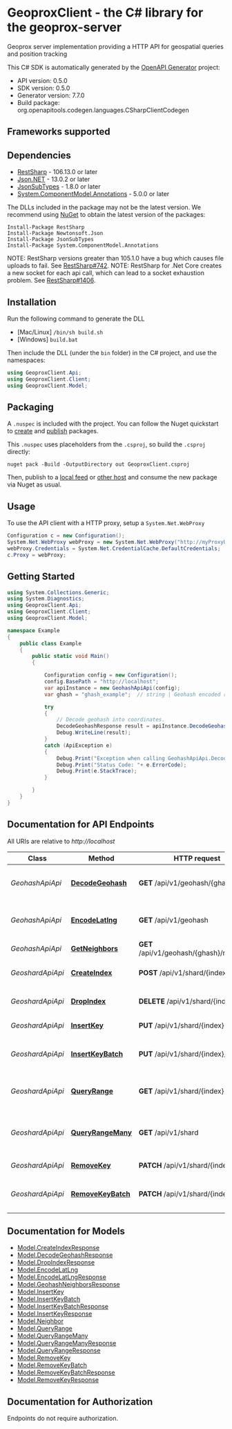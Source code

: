 # GeoproxClient - the C# library for the geoprox-server

Geoprox server implementation providing a HTTP API for geospatial queries and position tracking

This C# SDK is automatically generated by the [OpenAPI Generator](https://openapi-generator.tech) project:

- API version: 0.5.0
- SDK version: 0.5.0
- Generator version: 7.7.0
- Build package: org.openapitools.codegen.languages.CSharpClientCodegen

<a id="frameworks-supported"></a>
## Frameworks supported

<a id="dependencies"></a>
## Dependencies

- [RestSharp](https://www.nuget.org/packages/RestSharp) - 106.13.0 or later
- [Json.NET](https://www.nuget.org/packages/Newtonsoft.Json/) - 13.0.2 or later
- [JsonSubTypes](https://www.nuget.org/packages/JsonSubTypes/) - 1.8.0 or later
- [System.ComponentModel.Annotations](https://www.nuget.org/packages/System.ComponentModel.Annotations) - 5.0.0 or later

The DLLs included in the package may not be the latest version. We recommend using [NuGet](https://docs.nuget.org/consume/installing-nuget) to obtain the latest version of the packages:
```
Install-Package RestSharp
Install-Package Newtonsoft.Json
Install-Package JsonSubTypes
Install-Package System.ComponentModel.Annotations
```

NOTE: RestSharp versions greater than 105.1.0 have a bug which causes file uploads to fail. See [RestSharp#742](https://github.com/restsharp/RestSharp/issues/742).
NOTE: RestSharp for .Net Core creates a new socket for each api call, which can lead to a socket exhaustion problem. See [RestSharp#1406](https://github.com/restsharp/RestSharp/issues/1406).

<a id="installation"></a>
## Installation
Run the following command to generate the DLL
- [Mac/Linux] `/bin/sh build.sh`
- [Windows] `build.bat`

Then include the DLL (under the `bin` folder) in the C# project, and use the namespaces:
```csharp
using GeoproxClient.Api;
using GeoproxClient.Client;
using GeoproxClient.Model;
```
<a id="packaging"></a>
## Packaging

A `.nuspec` is included with the project. You can follow the Nuget quickstart to [create](https://docs.microsoft.com/en-us/nuget/quickstart/create-and-publish-a-package#create-the-package) and [publish](https://docs.microsoft.com/en-us/nuget/quickstart/create-and-publish-a-package#publish-the-package) packages.

This `.nuspec` uses placeholders from the `.csproj`, so build the `.csproj` directly:

```
nuget pack -Build -OutputDirectory out GeoproxClient.csproj
```

Then, publish to a [local feed](https://docs.microsoft.com/en-us/nuget/hosting-packages/local-feeds) or [other host](https://docs.microsoft.com/en-us/nuget/hosting-packages/overview) and consume the new package via Nuget as usual.

<a id="usage"></a>
## Usage

To use the API client with a HTTP proxy, setup a `System.Net.WebProxy`
```csharp
Configuration c = new Configuration();
System.Net.WebProxy webProxy = new System.Net.WebProxy("http://myProxyUrl:80/");
webProxy.Credentials = System.Net.CredentialCache.DefaultCredentials;
c.Proxy = webProxy;
```

<a id="getting-started"></a>
## Getting Started

```csharp
using System.Collections.Generic;
using System.Diagnostics;
using GeoproxClient.Api;
using GeoproxClient.Client;
using GeoproxClient.Model;

namespace Example
{
    public class Example
    {
        public static void Main()
        {

            Configuration config = new Configuration();
            config.BasePath = "http://localhost";
            var apiInstance = new GeohashApiApi(config);
            var ghash = "ghash_example";  // string | Geohash encoded region

            try
            {
                // Decode geohash into coordinates.
                DecodeGeohashResponse result = apiInstance.DecodeGeohash(ghash);
                Debug.WriteLine(result);
            }
            catch (ApiException e)
            {
                Debug.Print("Exception when calling GeohashApiApi.DecodeGeohash: " + e.Message );
                Debug.Print("Status Code: "+ e.ErrorCode);
                Debug.Print(e.StackTrace);
            }

        }
    }
}
```

<a id="documentation-for-api-endpoints"></a>
## Documentation for API Endpoints

All URIs are relative to *http://localhost*

Class | Method | HTTP request | Description
------------ | ------------- | ------------- | -------------
*GeohashApiApi* | [**DecodeGeohash**](docs/GeohashApiApi.md#decodegeohash) | **GET** /api/v1/geohash/{ghash} | Decode geohash into coordinates.
*GeohashApiApi* | [**EncodeLatlng**](docs/GeohashApiApi.md#encodelatlng) | **GET** /api/v1/geohash | Encode coordinates into geohash
*GeohashApiApi* | [**GetNeighbors**](docs/GeohashApiApi.md#getneighbors) | **GET** /api/v1/geohash/{ghash}/neighbors | Neighboring regions
*GeoshardApiApi* | [**CreateIndex**](docs/GeoshardApiApi.md#createindex) | **POST** /api/v1/shard/{index} | Create geospatial index
*GeoshardApiApi* | [**DropIndex**](docs/GeoshardApiApi.md#dropindex) | **DELETE** /api/v1/shard/{index} | Deletes geospatial index
*GeoshardApiApi* | [**InsertKey**](docs/GeoshardApiApi.md#insertkey) | **PUT** /api/v1/shard/{index} | Insert key into index
*GeoshardApiApi* | [**InsertKeyBatch**](docs/GeoshardApiApi.md#insertkeybatch) | **PUT** /api/v1/shard/{index}/batch | Insert multiple keys into index
*GeoshardApiApi* | [**QueryRange**](docs/GeoshardApiApi.md#queryrange) | **GET** /api/v1/shard/{index} | Search index for objects nearby
*GeoshardApiApi* | [**QueryRangeMany**](docs/GeoshardApiApi.md#queryrangemany) | **GET** /api/v1/shard | Search multiple indices for objects nearby
*GeoshardApiApi* | [**RemoveKey**](docs/GeoshardApiApi.md#removekey) | **PATCH** /api/v1/shard/{index} | Remove key from index
*GeoshardApiApi* | [**RemoveKeyBatch**](docs/GeoshardApiApi.md#removekeybatch) | **PATCH** /api/v1/shard/{index}/batch | Remove multiple keys from index


<a id="documentation-for-models"></a>
## Documentation for Models

 - [Model.CreateIndexResponse](docs/CreateIndexResponse.md)
 - [Model.DecodeGeohashResponse](docs/DecodeGeohashResponse.md)
 - [Model.DropIndexResponse](docs/DropIndexResponse.md)
 - [Model.EncodeLatLng](docs/EncodeLatLng.md)
 - [Model.EncodeLatLngResponse](docs/EncodeLatLngResponse.md)
 - [Model.GeohashNeighborsResponse](docs/GeohashNeighborsResponse.md)
 - [Model.InsertKey](docs/InsertKey.md)
 - [Model.InsertKeyBatch](docs/InsertKeyBatch.md)
 - [Model.InsertKeyBatchResponse](docs/InsertKeyBatchResponse.md)
 - [Model.InsertKeyResponse](docs/InsertKeyResponse.md)
 - [Model.Neighbor](docs/Neighbor.md)
 - [Model.QueryRange](docs/QueryRange.md)
 - [Model.QueryRangeMany](docs/QueryRangeMany.md)
 - [Model.QueryRangeManyResponse](docs/QueryRangeManyResponse.md)
 - [Model.QueryRangeResponse](docs/QueryRangeResponse.md)
 - [Model.RemoveKey](docs/RemoveKey.md)
 - [Model.RemoveKeyBatch](docs/RemoveKeyBatch.md)
 - [Model.RemoveKeyBatchResponse](docs/RemoveKeyBatchResponse.md)
 - [Model.RemoveKeyResponse](docs/RemoveKeyResponse.md)


<a id="documentation-for-authorization"></a>
## Documentation for Authorization

Endpoints do not require authorization.


